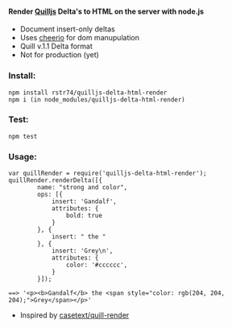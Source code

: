 #### Render [Quilljs](http://quilljs.com/) Delta's to HTML on the server with node.js

- Document insert-only deltas
- Uses [cheerio](https://github.com/cheeriojs/cheerio) for dom manupulation
- Quill v.1.1 Delta format
- Not for production (yet)

### Install:
    npm install rstr74/quilljs-delta-html-render
    npm i (in node_modules/quilljs-delta-html-render)

### Test:
    npm test

### Usage:
    var quillRender = require('quilljs-delta-html-render');
    quillRender.renderDelta([{
            name: "strong and color",
            ops: [{
                insert: 'Gandalf',
                attributes: {
                    bold: true
                }
            }, {
                insert: " the "
            }, {
                insert: 'Grey\n',
                attributes: {
                    color: '#cccccc',
                }
            }]);

    ==> '<p><b>Gandalf</b> the <span style="color: rgb(204, 204, 204);">Grey</span></p>'


- Inspired by [casetext/quill-render](https://github.com/casetext/quill-render)

